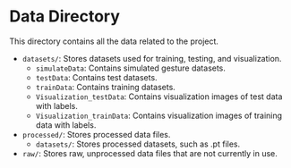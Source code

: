 # Data Directory

This directory contains all the data related to the project.

- `datasets/`: Stores datasets used for training, testing, and visualization.
  - `simulateData`: Contains simulated gesture datasets.
  - `testData`: Contains test datasets.
  - `trainData`: Contains training datasets.
  - `Visualization_testData`: Contains visualization images of test data with labels.
  - `Visualization_trainData`: Contains visualization images of training data with labels.
- `processed/`: Stores processed data files.
  - `datasets/`: Stores processed datasets, such as .pt files.
- `raw/`: Stores raw, unprocessed data files that are not currently in use.
